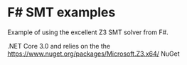 # F# SMT examples

Example of using the excellent Z3 SMT solver from F#.

.NET Core 3.0 and relies on the the https://www.nuget.org/packages/Microsoft.Z3.x64/ NuGet